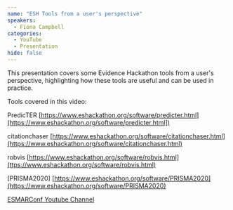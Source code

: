 ```yaml
---
name: "ESH Tools from a user's perspective"
speakers:
  - Fiona Campbell
categories:
  - YouTube
  - Presentation
hide: false
---
```


This presentation covers some Evidence Hackathon tools from a user's perspective, highlighting how these tools are useful and can be used in practice.

Tools covered in this video:

PredicTER
[https://www.eshackathon.org/software/predicter.html](https://www.eshackathon.org/software/predicter.html])


citationchaser
[https://www.eshackathon.org/software/citationchaser.html](https://www.eshackathon.org/software/citationchaser.html)


robvis
[https://www.eshackathon.org/software/robvis.html](ttps://www.eshackathon.org/software/robvis.html)


[PRISMA2020]
[https://www.eshackathon.org/software/PRISMA2020](https://www.eshackathon.org/software/PRISMA2020)


[ESMARConf Youtube Channel](https://www.youtube.com/@esmarconf)